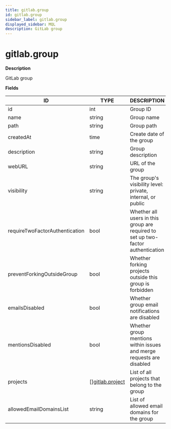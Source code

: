 ```yaml
---
title: gitlab.group
id: gitlab.group
sidebar_label: gitlab.group
displayed_sidebar: MQL
description: GitLab group
---
```


# gitlab.group

**Description**

GitLab group

**Fields**

| ID                             | TYPE                                          | DESCRIPTION                                                                      |
| ------------------------------ | --------------------------------------------- | -------------------------------------------------------------------------------- |
| id                             | int                                           | Group ID                                                                         |
| name                           | string                                        | Group name                                                                       |
| path                           | string                                        | Group path                                                                       |
| createdAt                      | time                                          | Create date of the group                                                         |
| description                    | string                                        | Group description                                                                |
| webURL                         | string                                        | URL of the group                                                                 |
| visibility                     | string                                        | The group's visibility level: private, internal, or public                       |
| requireTwoFactorAuthentication | bool                                          | Whether all users in this group are required to set up two-factor authentication |
| preventForkingOutsideGroup     | bool                                          | Whether forking projects outside this group is forbidden                         |
| emailsDisabled                 | bool                                          | Whether group email notifications are disabled                                   |
| mentionsDisabled               | bool                                          | Whether group mentions within issues and merge requests are disabled             |
| projects                       | &#91;&#93;[gitlab.project](gitlab.project.md) | List of all projects that belong to the group                                    |
| allowedEmailDomainsList        | string                                        | List of allowed email domains for the group                                      |
